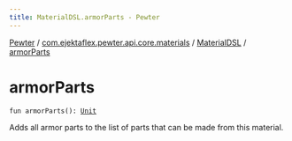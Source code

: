```yaml
---
title: MaterialDSL.armorParts - Pewter
---
```


[Pewter](../../index.html) / [com.ejektaflex.pewter.api.core.materials](../index.html) / [MaterialDSL](index.html) / [armorParts](./armor-parts.html)

# armorParts

`fun armorParts(): `[`Unit`](https://kotlinlang.org/api/latest/jvm/stdlib/kotlin/-unit/index.html)

Adds all armor parts to the list of parts that can be made from this
material.

